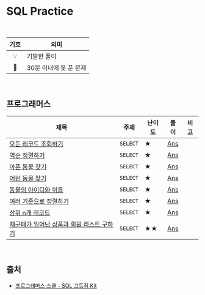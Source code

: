 # SQL Practice

<br>

| 기호 | 의미 |
|:---:|----|
| 💡 | 기발한 풀이 |
| 🤯 | 30분 이내에 못 푼 문제 |

<br>

## 프로그래머스

| 제목 | 주제 | 난이도 | 풀이 | 비고 |
|-----|:---:|------|:---:|-----|
| [모든 레코드 조회하기](https://school.programmers.co.kr/learn/courses/30/lessons/59034) | `SELECT` | ★ | [Ans](https://github.com/acejune/TIL/blob/main/sql/Programmers/059034.sql) | |
| [역순 정렬하기](https://school.programmers.co.kr/learn/courses/30/lessons/59035) | `SELECT` | ★ | [Ans](https://github.com/acejune/TIL/blob/main/sql/Programmers/059035.sql) | |
| [아픈 동물 찾기](https://school.programmers.co.kr/learn/courses/30/lessons/59036) | `SELECT` | ★ | [Ans](https://github.com/acejune/TIL/blob/main/sql/Programmers/059036.sql) | |
| [어린 동물 찾기](https://school.programmers.co.kr/learn/courses/30/lessons/59037) | `SELECT` | ★ | [Ans](https://github.com/acejune/TIL/blob/main/sql/Programmers/059037.sql) | |
| [동물의 아이디와 이름](https://school.programmers.co.kr/learn/courses/30/lessons/59403) | `SELECT` | ★ | [Ans](https://github.com/acejune/TIL/blob/main/sql/Programmers/059403.sql) | |
| [여러 기준으로 정렬하기](https://school.programmers.co.kr/learn/courses/30/lessons/59404) | `SELECT` | ★ | [Ans](https://github.com/acejune/TIL/blob/main/sql/Programmers/059404.sql) | |
| [상위 n개 레코드](https://school.programmers.co.kr/learn/courses/30/lessons/59405) | `SELECT` | ★ | [Ans](https://github.com/acejune/TIL/blob/main/sql/Programmers/059405.sql) | |
| [재구매가 일어난 상품과 회원 리스트 구하기](https://school.programmers.co.kr/learn/courses/30/lessons/131536) | `SELECT` | ★★ | [Ans](https://github.com/acejune/TIL/blob/main/sql/Programmers/131536.sql) | |

<br>

## 출처

- [프로그래머스 스쿨 - SQL 고득점 Kit](https://school.programmers.co.kr/learn/challenges?tab=sql_practice_kit)

